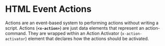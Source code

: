 # HTML Event Actions

Actions are an event-based system to performing actions without writing a script. Actions (**`<x-action>`**) are just data elements that represent an action-command. They are wrapped within an Action Activator (```x-action-activator```) element that declares how the actions should be activated.

